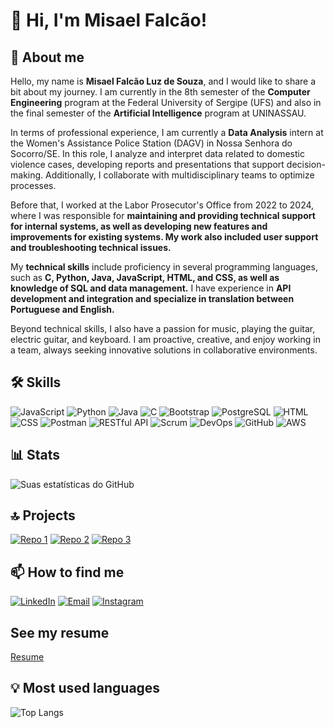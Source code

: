 # 👋 Hi, I'm Misael Falcão!

## 🚀 About me
Hello, my name is **Misael Falcão Luz de Souza**, and I would like to share a bit about my journey. I am currently in the 8th semester of the **Computer Engineering** program at the Federal University of Sergipe (UFS) and also in the final semester of the **Artificial Intelligence** program at UNINASSAU. 

In terms of professional experience, I am currently a **Data Analysis** intern at the Women's Assistance Police Station (DAGV) in Nossa Senhora do Socorro/SE. In this role, I analyze and interpret data related to domestic violence cases, developing reports and presentations that support decision-making. Additionally, I collaborate with multidisciplinary teams to optimize processes. 

Before that, I worked at the Labor Prosecutor's Office from 2022 to 2024, where I was responsible for **maintaining and providing technical support for internal systems, as well as developing new features and improvements for existing systems. My work also included user support and troubleshooting technical issues.**

My **technical skills** include proficiency in several programming languages, such as **C, Python, Java, JavaScript, HTML, and CSS, as well as knowledge of SQL and data management.** I have experience in **API development and integration and specialize in translation between Portuguese and English.** 

Beyond technical skills, I also have a passion for music, playing the guitar, electric guitar, and keyboard. I am proactive, creative, and enjoy working in a team, always seeking innovative solutions in collaborative environments.

## 🛠 Skills
![JavaScript](https://img.shields.io/badge/-JavaScript-F7DF1E?style=flat-square&logo=javascript&logoColor=black)
![Python](https://img.shields.io/badge/-Python-3776AB?style=flat-square&logo=python&logoColor=white)
![Java](https://img.shields.io/badge/-Java-007396?style=flat-square&logo=java&logoColor=white)
![C](https://img.shields.io/badge/-C-A8B9CC?style=flat-square&logo=c&logoColor=black)
![Bootstrap](https://img.shields.io/badge/-Bootstrap-563D7C?style=flat-square&logo=bootstrap&logoColor=white)
![PostgreSQL](https://img.shields.io/badge/-PostgreSQL-336791?style=flat-square&logo=postgresql&logoColor=white)
![HTML](https://img.shields.io/badge/-HTML-E34F26?style=flat-square&logo=html5&logoColor=white)
![CSS](https://img.shields.io/badge/-CSS-1572B6?style=flat-square&logo=css3&logoColor=white)
![Postman](https://img.shields.io/badge/-Postman-FF6C37?style=flat-square&logo=postman&logoColor=white)
![RESTful API](https://img.shields.io/badge/-RESTful%20API-4D90FE?style=flat-square&logo=api&logoColor=white)
![Scrum](https://img.shields.io/badge/-Scrum-FF9800?style=flat-square&logo=scrum&logoColor=white)
![DevOps](https://img.shields.io/badge/-DevOps-0096D6?style=flat-square&logo=devops&logoColor=white)
![GitHub](https://img.shields.io/badge/-GitHub-181717?style=flat-square&logo=github&logoColor=white)
![AWS](https://img.shields.io/badge/AWS-232F3E?style=for-the-badge&logo=amazonaws&logoColor=white)


## 📊 Stats
![Suas estatísticas do GitHub](https://github-readme-stats.vercel.app/api?username=MisaelFalcaoDev&show_icons=true&theme=radical)

## 🔝 Projects
[![Repo 1](https://github-readme-stats.vercel.app/api/pin/?username=MisaelFalcaoDev&repo=js-developer-pokedex)](https://github.com/MisaelFalcaoDev/js-developer-pokedex)
[![Repo 2](https://github-readme-stats.vercel.app/api/pin/?username=MisaelFalcaoDev&repo=fugaEspacial)](https://github.com/MisaelFalcaoDev/fugaEspacial)
[![Repo 3](https://github-readme-stats.vercel.app/api/pin/?username=MisaelFalcaoDev&repo=GRAFOS)](https://github.com/MisaelFalcaoDev/GRAFOS)

## 📫 How to find me
[![LinkedIn](https://img.shields.io/badge/-LinkedIn-0077B5?style=flat-square&logo=linkedin&logoColor=white)](https://www.linkedin.com/in/misael-falc%C3%A3o/)
[![Email](https://img.shields.io/badge/-Email-D14836?style=flat-square&logo=gmail&logoColor=white)](mailto:misaelfalcao.dev@gmail.com)
[![Instagram](https://img.shields.io/badge/-Instagram-E4405F?style=flat-square&logo=instagram&logoColor=white)](https://www.instagram.com/misaelfalcao_/)

## See my resume
[Resume](https://drive.google.com/file/d/1zBm3MFQZGBTmu-HED9Y_LOUKy6zYUdWc/view?usp=sharing)

## 💡 Most used languages
![Top Langs](https://github-readme-stats.vercel.app/api/top-langs/?username=MisaelFalcaoDev&hide=jupyter%20notebook)
